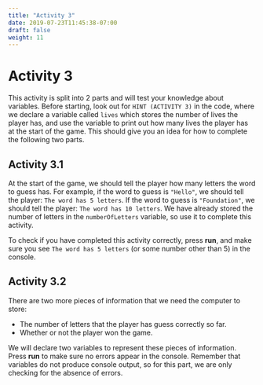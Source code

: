 ```yaml
---
title: "Activity 3"
date: 2019-07-23T11:45:38-07:00
draft: false
weight: 11
---
```


# Activity 3

This activity is split into 2 parts and will test your knowledge about variables. Before starting, look out for `HINT (ACTIVITY 3)` in the code, where we declare a variable called `lives` which stores the number of lives the player has, and use the variable to print out how many lives the player has at the start of the game. This should give you an idea for how to complete the following two parts. 

## Activity 3.1

At the start of the game, we should tell the player how many letters the word to guess has. For example, if the word to guess is `"Hello"`, we should tell the player: `The word has 5 letters`. If the word to guess is `"Foundation"`, we should tell the player: `The word has 10 letters`. We have already stored the number of letters in the `numberOfLetters` variable, so use it to complete this activity.

To check if you have completed this activity correctly, press **run**, and make sure you see `The word has 5 letters` (or some number other than 5) in the console.

## Activity 3.2

There are two more pieces of information that we need the computer to store:

- The number of letters that the player has guess correctly so far.
- Whether or not the player won the game.

We will declare two variables to represent these pieces of information. Press **run** to make sure no errors appear in the console. Remember that variables do not produce console output, so for this part, we are only checking for the absence of errors.
